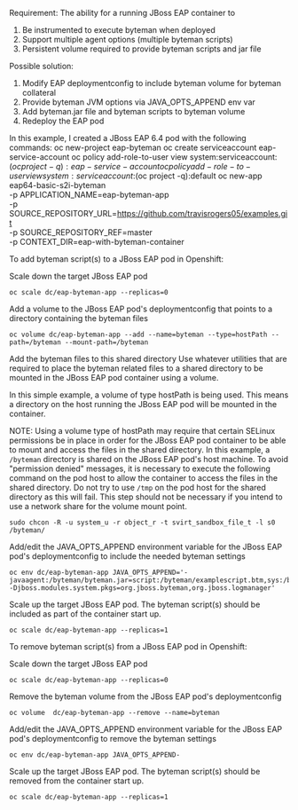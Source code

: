 Requirement: The ability for a running JBoss EAP container to
1) Be instrumented to execute byteman when deployed
2) Support multiple agent options (multiple byteman scripts)
3) Persistent volume required to provide byteman scripts and jar file


Possible solution:

1) Modify EAP deploymentconfig to include byteman volume for byteman collateral
2) Provide byteman JVM options via JAVA_OPTS_APPEND env var
3) Add byteman.jar file and byteman scripts to byteman volume
4) Redeploy the EAP pod


In this example, I created a JBoss EAP 6.4 pod with the following commands:
oc new-project eap-byteman
oc create serviceaccount eap-service-account
oc policy add-role-to-user view system:serviceaccount:$(oc project -q):eap-service-account
oc policy add-role-to-user view system:serviceaccount:$(oc project -q):default
oc new-app eap64-basic-s2i-byteman \
   -p APPLICATION_NAME=eap-byteman-app \
   -p SOURCE_REPOSITORY_URL=https://github.com/travisrogers05/examples.git \
   -p SOURCE_REPOSITORY_REF=master \
   -p CONTEXT_DIR=eap-with-byteman-container



To add byteman script(s) to a JBoss EAP pod in Openshift:

Scale down the target JBoss EAP pod
~~~
oc scale dc/eap-byteman-app --replicas=0
~~~

Add a volume to the JBoss EAP pod's deploymentconfig that points to a directory containing the byteman files
~~~
oc volume dc/eap-byteman-app --add --name=byteman --type=hostPath --path=/byteman --mount-path=/byteman
~~~

Add the byteman files to this shared directory
Use whatever utilities that are required to place the byteman related files to a shared directory to be mounted in the JBoss EAP pod container using a volume.

In this simple example, a volume of type hostPath is being used.  This means a directory on the host running the JBoss EAP pod will be mounted in the container.

NOTE: Using a volume type of hostPath may require that certain SELinux permissions be in place in order for the JBoss EAP pod container to be able to mount and access the files in the shared directory.  In this example, a `/byteman` directory is shared on the JBoss EAP pod's host machine.  To avoid "permission denied" messages, it is necessary to execute the following command on the pod host to allow the container to access the files in the shared directory.  Do not try to use `/tmp` on the pod host for the shared directory as this will fail.  This step should not be necessary if you intend to use a network share for the volume mount point.
~~~
sudo chcon -R -u system_u -r object_r -t svirt_sandbox_file_t -l s0 /byteman/
~~~

Add/edit the JAVA_OPTS_APPEND environment variable for the JBoss EAP pod's deploymentconfig to include the needed byteman settings
~~~
oc env dc/eap-byteman-app JAVA_OPTS_APPEND='-javaagent:/byteman/byteman.jar=script:/byteman/examplescript.btm,sys:/byteman/byteman.jar -Djboss.modules.system.pkgs=org.jboss.byteman,org.jboss.logmanager'
~~~

Scale up the target JBoss EAP pod.  The byteman script(s) should be included as part of the container start up.
~~~
oc scale dc/eap-byteman-app --replicas=1
~~~


To remove byteman script(s) from a JBoss EAP pod in Openshift:

Scale down the target JBoss EAP pod
~~~
oc scale dc/eap-byteman-app --replicas=0
~~~

Remove the byteman volume from the JBoss EAP pod's deploymentconfig
~~~
oc volume  dc/eap-byteman-app --remove --name=byteman
~~~

Add/edit the JAVA_OPTS_APPEND environment variable for the JBoss EAP pod's deploymentconfig to remove the byteman settings
~~~
oc env dc/eap-byteman-app JAVA_OPTS_APPEND-
~~~

Scale up the target JBoss EAP pod.  The byteman script(s) should be removed from the container start up.
~~~
oc scale dc/eap-byteman-app --replicas=1
~~~



